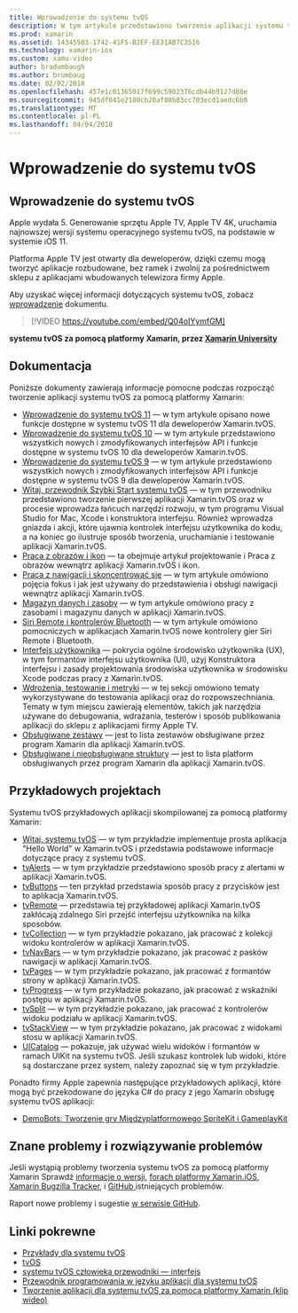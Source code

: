 ```yaml
---
title: Wprowadzenie do systemu tvOS
description: W tym artykule przedstawiono tworzenie aplikacji systemu tvOS za pomocą platformy Xamarin.
ms.prod: xamarin
ms.assetid: 14345503-1742-41F5-B2EF-EE31AB7C3516
ms.technology: xamarin-ios
ms.custom: xamu-video
author: bradumbaugh
ms.author: brumbaug
ms.date: 02/02/2018
ms.openlocfilehash: 457e1c01365017f699c5902376cdb44b9127d88e
ms.sourcegitcommit: 945df041e2180cb20af08b83cc703ecd1aedc6b0
ms.translationtype: MT
ms.contentlocale: pl-PL
ms.lasthandoff: 04/04/2018
---
```

# <a name="introduction-to-tvos"></a>Wprowadzenie do systemu tvOS

## <a name="introducing-tvos"></a>Wprowadzenie do systemu tvOS

Apple wydała 5. Generowanie sprzętu Apple TV, Apple TV 4K, uruchamia najnowszej wersji systemu operacyjnego systemu tvOS, na podstawie w systemie iOS 11.

Platforma Apple TV jest otwarty dla deweloperów, dzięki czemu mogą tworzyć aplikacje rozbudowane, bez ramek i zwolnij za pośrednictwem sklepu z aplikacjami wbudowanych telewizora firmy Apple.

Aby uzyskać więcej informacji dotyczących systemu tvOS, zobacz [wprowadzenie](~/ios/tvos/get-started/index.md) dokumentu.

> [!VIDEO https://youtube.com/embed/Q04oIYymfGM]

**systemu tvOS za pomocą platformy Xamarin, przez [Xamarin University](https://university.xamarin.com/)**

## <a name="documentation"></a>Dokumentacja

Poniższe dokumenty zawierają informacje pomocne podczas rozpocząć tworzenie aplikacji systemu tvOS za pomocą platformy Xamarin:

- [Wprowadzenie do systemu tvOS 11](~/ios/tvos/platform/introduction-to-tvos11.md) — w tym artykule opisano nowe funkcje dostępne w systemu tvOS 11 dla deweloperów Xamarin.tvOS.
- [Wprowadzenie do systemu tvOS 10](~/ios/tvos/platform/introduction-to-tvos10/index.md) — w tym artykule przedstawiono wszystkich nowych i zmodyfikowanych interfejsów API i funkcje dostępne w systemu tvOS 10 dla deweloperów Xamarin.tvOS.
- [Wprowadzenie do systemu tvOS 9](~/ios/tvos/platform/tvos9.md) — w tym artykule przedstawiono wszystkich nowych i zmodyfikowanych interfejsów API i funkcje dostępne w systemu tvOS 9 dla deweloperów Xamarin.tvOS. 
- [Witaj, przewodnik Szybki Start systemu tvOS](~/ios/tvos/get-started/hello-tvos.md) — w tym przewodniku przedstawiono tworzenie pierwszej aplikacji Xamarin.tvOS oraz w procesie wprowadza łańcuch narzędzi rozwoju, w tym programu Visual Studio for Mac, Xcode i konstruktora interfejsu. Również wprowadza gniazda i akcji, które ujawnia kontrolek interfejsu użytkownika do kodu, a na koniec go ilustruje sposób tworzenia, uruchamianie i testowanie aplikacji Xamarin.tvOS.
- [Praca z obrazów i ikon](~/ios/tvos/app-fundamentals/icons-images.md) — ta obejmuje artykuł projektowanie i Praca z obrazów wewnątrz aplikacji Xamarin.tvOS i ikon.
- [Praca z nawigacji i skoncentrować się](~/ios/tvos/app-fundamentals/navigation-focus.md) — w tym artykule omówiono pojęcia fokus i jak jest używany do przedstawienia i obsługi nawigacji wewnątrz aplikacji Xamarin.tvOS.
- [Magazyn danych i zasoby](~/ios/tvos/app-fundamentals/resources-data-storage.md) — w tym artykule omówiono pracy z zasobami i magazynu danych w aplikacji Xamarin.tvOS.
- [Siri Remote i kontrolerów Bluetooth](~/ios/tvos/platform/remote-bluetooth.md) — w tym artykule omówiono pomocniczych w aplikacjach Xamarin.tvOS nowe kontrolery gier Siri Remote i Bluetooth.
- [Interfejs użytkownika](~/ios/tvos/user-interface/index.md) — pokrycia ogólne środowisko użytkownika (UX), w tym formantów interfejsu użytkownika (UI), użyj Konstruktora interfejsu i zasady projektowania środowiska użytkownika w środowisku Xcode podczas pracy z Xamarin.tvOS.
- [Wdrożenia, testowanie i metryki](~/ios/tvos/deploy-test/index.md) — w tej sekcji omówiono tematy wykorzystywane do testowania aplikacji oraz do rozpowszechniania. Tematy w tym miejscu zawierają elementów, takich jak narzędzia używane do debugowania, wdrażania, testerów i sposób publikowania aplikacji do sklepu z aplikacjami firmy Apple TV.
- [Obsługiwane zestawy](~/ios/tvos/internals/assemblies.md) — jest to lista zestawów obsługiwane przez program Xamarin dla aplikacji Xamarin.tvOS.
- [Obsługiwane i nieobsługiwane struktury](~/ios/tvos/internals/frameworks.md) — jest to lista platform obsługiwanych przez program Xamarin dla aplikacji Xamarin.tvOS.

## <a name="sample-projects"></a>Przykładowych projektach

Systemu tvOS przykładowych aplikacji skompilowanej za pomocą platformy Xamarin:

- [Witaj, systemu tvOS](https://developer.xamarin.com/samples/monotouch/tvos/Hello-tvOS/) — w tym przykładzie implementuje prosta aplikacja "Hello World" w Xamarin.tvOS i przedstawia podstawowe informacje dotyczące pracy z systemu tvOS.
- [tvAlerts](https://developer.xamarin.com/samples/monotouch/tvos/tvAlerts/) — w tym przykładzie przedstawiono sposób pracy z alertami w aplikacji Xamarin.tvOS.
- [tvButtons](https://developer.xamarin.com/samples/monotouch/tvos/tvButtons/) — ten przykład przedstawia sposób pracy z przycisków jest to aplikacja Xamarin.tvOS.
- [tvRemote](https://developer.xamarin.com/samples/monotouch/tvos/tvRemote/) — przedstawia tej przykładowej aplikacji Xamarin.tvOS zakłócają zdalnego Siri przejść interfejsu użytkownika na kilka sposobów.
- [tvCollection](https://developer.xamarin.com/samples/monotouch/tvos/tvCollection/) — w tym przykładzie pokazano, jak pracować z kolekcji widoku kontrolerów w aplikacji Xamarin.tvOS.
- [tvNavBars](https://developer.xamarin.com/samples/monotouch/tvos/tvNavBars/) — w tym przykładzie pokazano, jak pracować z pasków nawigacji w aplikacji Xamarin.tvOS.
- [tvPages](https://developer.xamarin.com/samples/monotouch/tvos/tvPages/) — w tym przykładzie pokazano, jak pracować z formantów strony w aplikacji Xamarin.tvOS.
- [tvProgress](https://developer.xamarin.com/samples/monotouch/tvos/tvProgress/) — w tym przykładzie pokazano, jak pracować z wskaźniki postępu w aplikacji Xamarin.tvOS.
- [tvSplit](https://developer.xamarin.com/samples/monotouch/tvos/tvSplit/) — w tym przykładzie pokazano, jak pracować z kontrolerów widoku podziału w aplikacji Xamarin.tvOS.
- [tvStackView](https://developer.xamarin.com/samples/monotouch/tvos/tvStackView/) — w tym przykładzie pokazano, jak pracować z widokami stosu w aplikacji Xamarin.tvOS.
- [UICatalog](https://developer.xamarin.com/samples/monotouch/tvos/UICatalog/) — pokazuje, jak używać wielu widoków i formantów w ramach UIKit na systemu tvOS. Jeśli szukasz kontrolek lub widoki, które są dostarczane przez system, należy zapoznać się w tym przykładzie.

Ponadto firmy Apple zapewnia następujące przykładowych aplikacji, które mogą być przekodowane do języka C# do pracy z jego Xamarin obsługę systemu tvOS aplikacji:

- [DemoBots: Tworzenie gry Międzyplatformowego SpriteKit i GameplayKit](https://developer.apple.com/library/prerelease/tvos/samplecode/DemoBots/)

## <a name="known-issues-and-troubleshooting"></a>Znane problemy i rozwiązywanie problemów

Jeśli wystąpią problemy tworzenia systemu tvOS za pomocą platformy Xamarin Sprawdź [informacje o wersji](http://releases.xamarin.com/), [forach platformy Xamarin.iOS](https://forums.xamarin.com/categories/ios), [Xamarin Bugzilla Tracker](https://bugzilla.xamarin.com/query.cgi?product=iOS), i [GitHub ](https://github.com/xamarin/xamarin-macios/issues) istniejących problemów. 

Raport nowe problemy i sugestie [w serwisie GitHub](https://github.com/xamarin/xamarin-macios/issues). 


## <a name="related-links"></a>Linki pokrewne

- [Przykłady dla systemu tvOS](https://developer.xamarin.com/samples/tvos/all/)
- [tvOS](https://developer.apple.com/tvos/)
- [systemu tvOS człowieka przewodniki — interfejs](https://developer.apple.com/tvos/human-interface-guidelines/)
- [Przewodnik programowania w języku aplikacji dla systemu tvOS](https://developer.apple.com/library/prerelease/tvos/documentation/General/Conceptual/AppleTV_PG/)
- [Tworzenie aplikacji dla systemu tvOS za pomocą platformy Xamarin (klip wideo)](https://university.xamarin.com/lightninglectures/tvos-with-xamarin)

